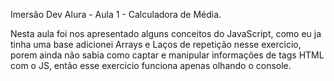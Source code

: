 Imersão Dev Alura - Aula 1 - Calculadora de Média.

Nesta aula foi nos apresentado alguns conceitos do JavaScript, como eu ja tinha uma base adicionei Arrays e Laços de repetição nesse exercicio,
porem ainda não sabia como captar e manipular informações de tags HTML com o JS, então esse exercicio funciona apenas olhando o console.

